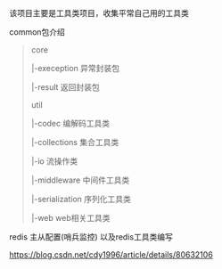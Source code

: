 该项目主要是工具类项目，收集平常自己用的工具类


common包介绍


>core 
>
>  |-exeception 异常封装包
>  
>  |-result 返回封装包
>  
>util
>
>  |-codec 编解码工具类
>  
>  |-collections 集合工具类
>  
>  |-io 流操作类
>  
>  |-middleware 中间件工具类
>  
>  |-serialization 序列化工具类
>  
>  |-web web相关工具类
  


redis 主从配置(哨兵监控) 以及redis工具类编写

https://blog.csdn.net/cdy1996/article/details/80632106

